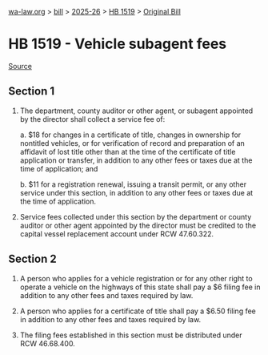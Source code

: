 [wa-law.org](/) > [bill](/bill/) > [2025-26](/bill/2025-26/) > [HB 1519](/bill/2025-26/hb/1519/) > [Original Bill](/bill/2025-26/hb/1519/1/)

# HB 1519 - Vehicle subagent fees

[Source](http://lawfilesext.leg.wa.gov/biennium/2025-26/Pdf/Bills/House%20Bills/1519.pdf)

## Section 1
1. The department, county auditor or other agent, or subagent appointed by the director shall collect a service fee of:

    a. $18 for changes in a certificate of title, changes in ownership for nontitled vehicles, or for verification of record and preparation of an affidavit of lost title other than at the time of the certificate of title application or transfer, in addition to any other fees or taxes due at the time of application; and

    b. $11 for a registration renewal, issuing a transit permit, or any other service under this section, in addition to any other fees or taxes due at the time of application.

2. Service fees collected under this section by the department or county auditor or other agent appointed by the director must be credited to the capital vessel replacement account under RCW 47.60.322.

## Section 2
1. A person who applies for a vehicle registration or for any other right to operate a vehicle on the highways of this state shall pay a $6 filing fee in addition to any other fees and taxes required by law.

2. A person who applies for a certificate of title shall pay a $6.50 filing fee in addition to any other fees and taxes required by law.

3. The filing fees established in this section must be distributed under RCW 46.68.400.

